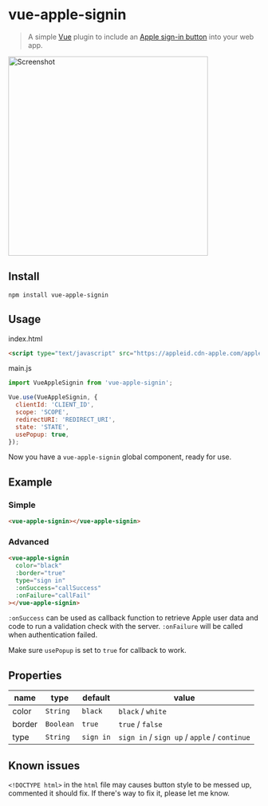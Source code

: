 # vue-apple-signin
> A simple [Vue](https://vuejs.org) plugin to include an [Apple sign-in button](https://developer.apple.com/documentation/signinwithapplejs) into your web app.

<img src="https://github.com/chenpion/vue-apple-signin/raw/master/screenshot.png" width="400" alt="Screenshot">

## Install
```
npm install vue-apple-signin
```

## Usage

index.html
``` html
<script type="text/javascript" src="https://appleid.cdn-apple.com/appleauth/static/jsapi/appleid/1/en_US/appleid.auth.js"></script>
```

main.js
``` js
import VueAppleSignin from 'vue-apple-signin';

Vue.use(VueAppleSignin, {
  clientId: 'CLIENT_ID',
  scope: 'SCOPE',
  redirectURI: 'REDIRECT_URI',
  state: 'STATE',
  usePopup: true,
});
```
Now you have a `vue-apple-signin` global component, ready for use.

## Example
### Simple
``` html
<vue-apple-signin></vue-apple-signin>
```

### Advanced
``` html
<vue-apple-signin
  color="black"
  :border="true"
  type="sign in"
  :onSuccess="callSuccess"
  :onFailure="callFail"
></vue-apple-signin>
```
`:onSuccess` can be used as callback function to retrieve Apple user data and code to run a 
validation check with the server.
`:onFailure` will be called when authentication failed.

Make sure `usePopup` is set to `true` for callback to work.

## Properties
|name|type|default|value|
|---|---|---|---|
|color|`String`|`black`|`black` / `white`|
|border|`Boolean`|`true`|`true` / `false`|
|type|`String`|`sign in`|`sign in` / `sign up` / `apple` / `continue`|

## Known issues
`<!DOCTYPE html>` in the `html` file may causes button style to be messed up,
commented it should fix.
If there's way to fix it, please let me know.
